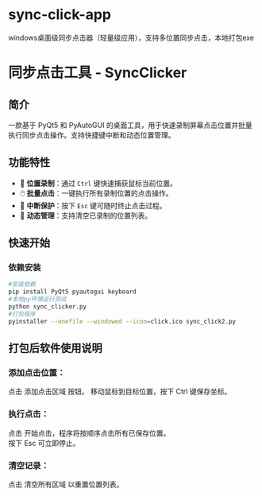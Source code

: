 # sync-click-app
windows桌面级同步点击器（轻量级应用），支持多位置同步点击，本地打包exe

# 同步点击工具 - SyncClicker

## **简介**
一款基于 PyQt5 和 PyAutoGUI 的桌面工具，用于快速录制屏幕点击位置并批量执行同步点击操作。支持快捷键中断和动态位置管理。

## **功能特性**
- 📌 **位置录制**：通过 `Ctrl` 键快速捕获鼠标当前位置。
- 🖱️ **批量点击**：一键执行所有录制位置的点击操作。
- 🚨 **中断保护**：按下 `Esc` 键可随时终止点击过程。
- 🧹 **动态管理**：支持清空已录制的位置列表。

## **快速开始**
### 依赖安装
```bash
#安装依赖
pip install PyQt5 pyautogui keyboard
#本地py环境运行测试
python sync_clicker.py
#打包程序
pyinstaller --onefile --windowed --icon=click.ico sync_click2.py
```
## 打包后软件使用说明​​

### 添加点击位置​​：
点击 添加点击区域 按钮。
移动鼠标到目标位置，按下 Ctrl 键保存坐标。
### ​​执行点击​​：
点击 开始点击，程序将按顺序点击所有已保存位置。  
按下 Esc 可立即停止。
### ​​清空记录​​：
点击 清空所有区域 以重置位置列表。
